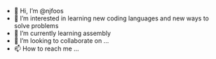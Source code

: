 - 👋 Hi, I’m @njfoos
- 👀 I’m interested in learning new coding languages and new ways to solve problems
- 🌱 I’m currently learning assembly
- 💞️ I’m looking to collaborate on ...
- 📫 How to reach me ...

<!---
njfoos/njfoos is a ✨ special ✨ repository because its `README.md` (this file) appears on your GitHub profile.
You can click the Preview link to take a look at your changes.
--->
